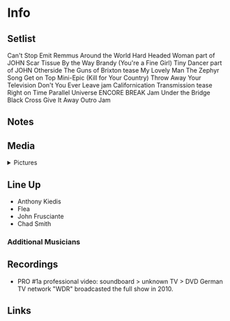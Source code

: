 # Info

## Setlist

Can't Stop
Emit Remmus
Around the World
Hard Headed Woman part of JOHN
Scar Tissue
By the Way
Brandy (You're a Fine Girl)
Tiny Dancer part of JOHN
Otherside
The Guns of Brixton tease
My Lovely Man
The Zephyr Song
Get on Top
Mini-Epic (Kill for Your Country)
Throw Away Your Television
Don't You Ever Leave jam
Californication
Transmission tease
Right on Time
Parallel Universe
ENCORE BREAK
Jam
Under the Bridge
Black Cross
Give It Away
Outro Jam

## Notes

## Media 

<details>
  <summary>Pictures</summary>
  <!--<img alt="Setlist" title="Setlist" src="_.jpg" height="200" />-->
</details>

## Line Up

* Anthony Kiedis
* Flea
* John Frusciante
* Chad Smith

### Additional Musicians

## Recordings

* PRO #1a professional video: soundboard > unknown TV > DVD German TV network "WDR" broadcasted the full show in 2010.

## Links
